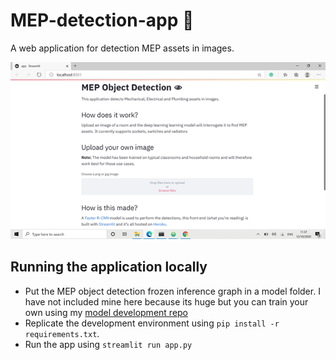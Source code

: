 # MEP-detection-app :mag_right:
A web application for detection MEP assets in images.

![main window](readme_assets/screen.png)

## Running the application locally
* Put the MEP object detection frozen inference graph  in a model folder. I have
  not included mine here because its huge but you can train your own using my
  [model development repo](https://github.com/Jam516/MEP-object-detection)
* Replicate the development environment using `pip install -r requirements.txt`.
* Run the app using `streamlit run app.py`
